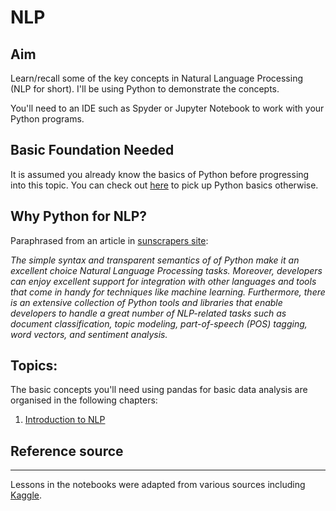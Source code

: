 # NLP

## Aim

   Learn/recall some of the key concepts in Natural Language Processing (NLP for short). I'll be using Python to demonstrate the concepts.

   You'll need to an IDE such as Spyder or Jupyter Notebook to work with your Python programs.

## Basic Foundation Needed

It is assumed you already know the basics of Python before progressing into this topic. You can check out [here](https://colintwh.github.io/python/) to pick up Python basics otherwise.


## Why Python for NLP?

Paraphrased from an article in [sunscrapers site](https://sunscrapers.com/blog/8-best-python-natural-language-processing-nlp-libraries/): 

*The simple syntax and transparent semantics of of Python make it an excellent choice Natural Language Processing tasks. Moreover, developers can enjoy excellent support for integration with other languages and tools that come in handy for techniques like machine learning. Furthermore, there is an extensive collection of Python tools and libraries that enable developers to handle a great number of NLP-related tasks such as document classification, topic modeling, part-of-speech (POS) tagging, word vectors, and sentiment analysis.*


## Topics:

The basic concepts you'll need using pandas for basic data analysis are organised in the following chapters:

1. [Introduction to NLP](https://github.com/colintwh/nlp/blob/master/intronlp.ipynb)


## Reference source
---
Lessons in the notebooks were adapted from various sources including [Kaggle](https://www.kaggle.com).